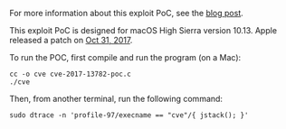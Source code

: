 For more information about this exploit PoC, see the [blog post](https://lgtm.com/blog/apple_xnu_dtrace_CVE-2017-13782).

This exploit PoC is designed for macOS High Sierra version 10.13. Apple released a patch on [Oct 31, 2017](https://support.apple.com/en-us/HT208221).

To run the POC, first compile and run the program (on a Mac):

```
cc -o cve cve-2017-13782-poc.c
./cve
```

Then, from another terminal, run the following command:

```
sudo dtrace -n 'profile-97/execname == "cve"/{ jstack(); }'
```
